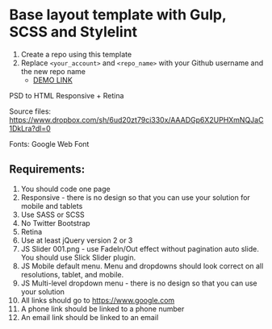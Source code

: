 # Base layout template with Gulp, SCSS and Stylelint
1. Create a repo using this template
1. Replace `<your_account>` and `<repo_name>` with your Github username and the new repo name
    - [DEMO LINK](https://Elena-brv.github.io/McGrew_behavior_services/)

PSD to HTML Responsive + Retina

Source files: https://www.dropbox.com/sh/6ud20zt79ci330x/AAADGp6X2UPHXmNQJaC1DkLra?dl=0

Fonts: Google Web Font

## Requirements:
1. You should code one page
2. Responsive - there is no design so that you can use your solution for mobile and tablets
3. Use SASS or SCSS
4. No Twitter Bootstrap
5. Retina
6. Use at least jQuery version 2 or 3
7. JS Slider 001.png - use FadeIn/Out effect without pagination auto slide. You should use Slick Slider plugin.
8. JS Mobile default menu. Menu and dropdowns should look correct on all resolutions, tablet, and mobile.
9. JS Multi-level dropdown menu - there is no design so that you can use your solution
10. All links should go to https://www.google.com
11. A phone link should be linked to a phone number
12. An email link should be linked to an email
